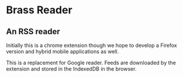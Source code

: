 # Brass Reader

## An RSS reader

Initially this is a chrome extension though we hope to develop a Firefox version
and hybrid mobile applications as well.

This is a replacement for Google reader.
Feeds are downloaded by the extension and stored in the IndexedDB in the browser.


